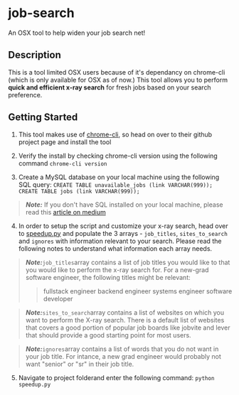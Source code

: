 # job-search
An OSX tool to help widen your job search net!

## Description
This is a tool limited OSX users because of it's dependancy on chrome-cli (which is only available for OSX as of now.) This tool allows you to perform __quick and efficient x-ray search__ for fresh jobs based on your search preference.


## Getting Started
1. This tool makes use of [chrome-cli](https://github.com/prasmussen/chrome-cli#installation "Link to chrome-cli GitHub page"), so head on over to their github project page and install the tool

2. Verify the install by checking chrome-cli version using the following command
`chrome-cli version`

3. Create a MySQL database on your local machine using the following SQL query:
`CREATE TABLE unavailable_jobs (link VARCHAR(999));`
`CREATE TABLE jobs (link VARCHAR(999));`

> _**Note:**_ If you don't have SQL installed on your local machine, please read this [article on medium](https://medium.com/employbl/how-to-install-mysql-on-mac-osx-5b266cfab3b6)

4. In order to setup the script and customize your x-ray search, head over to [speedup.py]() and populate the 3 arrays - `job_titles`, `sites_to_search` and `ignores` with information relevant to your search. Please read the following notes to understand what information each array needs.
> _**Note:**_`job_titles`array contains a list of job titles you would like to that you would like to perform the x-ray search for. For a new-grad software engineer, the following titles might be relevant:
>> fullstack engineer
>> backend engineer
>> systems engineer
>> software developer

> _**Note:**_`sites_to_search`array contains a list of websites on which you want to perform the X-ray search. There is a default list of websites that covers a good portion of popular job boards like jobvite and lever that should provide a good starting point for most users.

> _**Note:**_`ignores`array contains a list of words that you do not want in your job title. For intance, a new grad engineer would probably not want "senior" or "sr" in their job title.

5. Navigate to project folderand enter the following command: `python speedup.py`